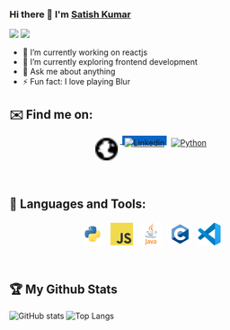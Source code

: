 ### Hi there 👋 I'm <a href="https://satish980.github.io/Advanced-Portfolio/">Satish Kumar</a>
![](https://visitor-badge.laobi.icu/badge?page_id=Satish980)
![](https://img.shields.io/github/followers/Satish980?label=Follow&style=social)
<!--
**Satish980/Satish980** is a ✨ _special_ ✨ repository because its `README.md` (this file) appears on your GitHub profile.

Here are some ideas to get you started:
-->
- 🔭 I’m currently working on reactjs
- 🌱 I’m currently exploring frontend development
- 💬 Ask me about anything
- ⚡ Fun fact: I love playing Blur
<!-- - 📫 How to reach me: ... -->
<!-- - 😄 Pronouns: ... -->
<!-- - 👯 I’m looking to collaborate on ... -->
<!-- - 🤔 I’m looking for help with ... -->



## ✉️ Find me on:


<p align="center">
 <a href="https://satish980.github.io/Advanced-Portfolio/" target="_blank" rel="noopener noreferrer"> <img src="https://raw.githubusercontent.com/iconic/open-iconic/master/svg/globe.svg" alt="Portfolio" title="Portfolio" height="40" style="vertical-align:top; margin:4px"> </a>
 <a href="https://www.linkedin.com/in/satishkumar-inumarthi/" style="background-color:#0A66C2;" target="_blank" rel="noopener noreferrer"> <img src="https://cdn.jsdelivr.net/npm/simple-icons@v3/icons/linkedin.svg" alt="Linkedin" title="linkedin" height="40" style="vertical-align:top; margin:4px"></a>
 <a href="mailto:isatishkumar4008@gmail.com"> <img src="https://cdn.jsdelivr.net/npm/simple-icons@v3/icons/gmail.svg" alt="Python" height="40" style="vertical-align:top; margin:4px"></a>
</p>

<br />

## 🧰 Languages and Tools:
<p align="center">
<img src="https://raw.githubusercontent.com/github/explore/80688e429a7d4ef2fca1e82350fe8e3517d3494d/topics/python/python.png" alt="Python" height="40" style="vertical-align:top; margin:4px">
<img src="https://raw.githubusercontent.com/github/explore/80688e429a7d4ef2fca1e82350fe8e3517d3494d/topics/javascript/javascript.png" alt="Javascript" height="40" style="vertical-align:top; margin:4px">
<img src="https://raw.githubusercontent.com/github/explore/80688e429a7d4ef2fca1e82350fe8e3517d3494d/topics/java/java.png" alt="Java" height="40" style="vertical-align:top; margin:4px"/>
<img src="https://raw.githubusercontent.com/github/explore/80688e429a7d4ef2fca1e82350fe8e3517d3494d/topics/c/c.png" alt="C" height="40" style="vertical-align:top; margin:4px"/>
<img src="https://raw.githubusercontent.com/github/explore/80688e429a7d4ef2fca1e82350fe8e3517d3494d/topics/visual-studio-code/visual-studio-code.png" alt="VS Code" height="40" style="vertical-align:top; margin:4px">
</p>
<br />

## 🏆 My Github Stats
![GitHub stats](https://github-readme-stats.vercel.app/api?username=Satish980&show_icons=true&theme=tokyonight)
![Top Langs](https://github-readme-stats.vercel.app/api/top-langs/?username=Satish980&hide=jupyter%20notebook,makefile,html&theme=tokyonight&layout=compact)
<!-- 
## Readme Stats
[![Readme Card](https://github-readme-stats.vercel.app/api/pin/?username=satish980&repo=github-readme-stats)](https://github.com/satish980) -->

